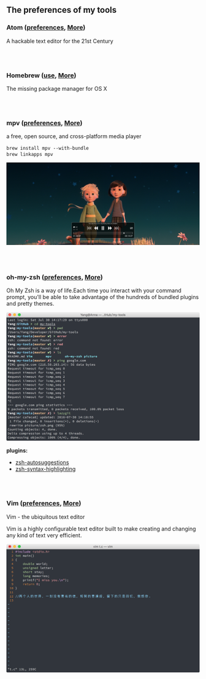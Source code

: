 ## The preferences of my tools


### Atom ([preferences](https://github.com/ykqmain/My-tools/tree/master/Atom), [More](https://atom.io))

A hackable text editor for the 21st Century

<br><br>


### Homebrew ([use](https://github.com/ykqmain/My-tools/tree/master/brew), [More](http://brew.sh/index_zh-cn.html))


The missing package manager for OS X

<br><br>


### mpv ([preferences](https://github.com/ykqmain/My-tools/tree/master/mpv), [More](https://mpv.io))

a free, open source, and cross-platform media player

```
brew install mpv --with-bundle
brew linkapps mpv
```

![](https://github.com/ykqmain/My-tools/blob/master/picture/TheLittlePrince.png)

<br><br>


### oh-my-zsh ([preferences](https://github.com/ykqmain/My-tools/tree/master/oh-my-zsh), [More](https://github.com/robbyrussell/oh-my-zsh))

Oh My Zsh is a way of life.Each time you interact with your command prompt, you'll be able to take advantage of the hundreds of bundled plugins and pretty themes. 

![](https://github.com/ykqmain/My-tools/blob/master/picture/zsh.png)

**plugins:**
* [zsh-autosuggestions](https://github.com/zsh-users/zsh-autosuggestions)
* [zsh-syntax-highlighting](https://github.com/zsh-users/zsh-syntax-highlighting)

<br><br>


### Vim ([preferences](https://github.com/ykqmain/My-tools/blob/master/Vim/.vimrc), [More](http://www.vim.org))

Vim - the ubiquitous text editor

Vim is a highly configurable text editor built to make creating and changing any kind of text very efficient.

![](https://github.com/ykqmain/My-tools/blob/master/picture/vim.png)

<br><br>
